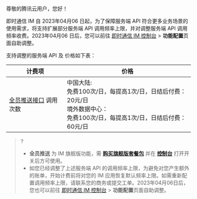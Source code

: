 尊敬的腾讯云用户，您好！

即时通信 IM 自 2023年04月06 日起，为了保障服务端 API 符合更多业务场景的使用需求，将支持扩展部分服务端 API 调用频率上限，并对调整服务端 API 调用频率收费。2023年04月06 日后，您可以前往 [即时通信 IM 控制台](https://console.cloud.tencent.com/im) > **功能配置**页面自助调整。

支持调整的服务端 API 及 价格如下表：


| 计费项 | 价格 | 
|---------|---------|
| [全员推送接口](https://cloud.tencent.com/document/product/269/45933) 调用次数 | 中国大陆:<br>免费100次/日，每提高1次/日，日结后付费：20元/日<br>境外数据中心：<br>免费100次/日，每提高1次/日，日结后付费：60元/日| 


> ? 
>- **全员推送** 为 IM 旗舰版功能，需 [**购买旗舰版套餐包**](https://buy.cloud.tencent.com/avc?from=17182) 并在 [**控制台**](https://console.cloud.tencent.com/im/) 打开开关后方可使用。
>- 如您已经调整了上述服务端 API 的调用频率上限，为避免对您产生额外的账单，开始计费前将对您的 IM 应用恢复默认频率上限。如需重新配置调用频率上限，请联系您的商务或提交工单。2023年04月06日后，您也可以前往 [即时通信 IM 控制台](https://console.cloud.tencent.com/im) > **功能配置**页面自助调整。


